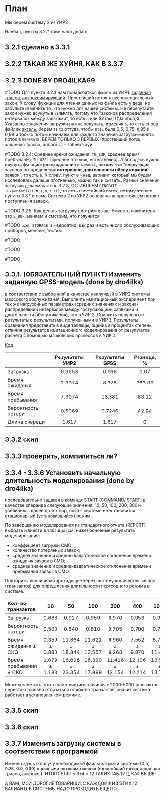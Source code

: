 # План

Мы берём систему 2 из УИР2

Наебал, пункты 3.2.* тоже надо делать

## 3.2.1 сделано в 3.3.1

## 3.2.2 ТАКАЯ ЖЕ ХУЙНЯ, КАК В 3.3.7

## 3.2.3 DONE BY DRO4ILKA69

\#TODO Для пункта 3.2.3 нам понадобяться файлы из УИР1: [заданная трасса](../lab1/300.txt), [аппроксимирующий](../lab1/aprox.txt). Простейший поток = экспоненциальный закон. К слову, фукнции для чтения данных из файла есть у [деда](./smo%20GGKE.gps), не забудьте изменить то, что нужно для нашей системы. Не перепутайте, закон нужно всунуть в `GENERATE`, потому что "законов распределения интервалов между заявками", то есть `a` или $\frac{1}{\lambda}$. Указанные значения загрузки нужно получать, изменяя `b`, то есть снова файлик [эксель](../lab2/sheet.xlsx), берём `t1` `t2` оттуда, чтобы `UTIL` была 0,5; 0,75; 0,95 и 0,99 и только потом начинаем для каждого значения загрузки менять поток в `GENERATE`. БЕРЕМ ТОЛЬКО 3 ПЕРВЫХ (простейший поток, заданная трасса, аппрокс.) - забейте хуй

\#TODO 3.2.4: Среднее время ожидания: `TU_BUF`, среднее время пребывания: `TU_UZEL` (среднее это `mean`, естественно). А вот здесь нужно всунуть функцию распределения в `ADVANCE`, потому что "следующих законов
распределения **интервалов длительности обслуживания** заявок", то есть `b`. К слову, пункт в - наш вариант, который мы будем исследовать дальше плотненько, можно так и сказать. Разные значения загрузки делаем как в п. 3.2.3, ОСТАВЛЯЕМ `GENERATE (Exponential(RN_a,0,t_a))`, то есть простейший поток, потому что все пункты 3.3.* и сама Система 2 из УИР2 основана на простейшем потоке поступления заявок.

\#TODO 3.2.5. Как делать загрузку смотрим выше, ёмкость накопителя это `E_BUF`, меняем и смотрим, что получится

\#TODO `uzel STORAGE 1` - вероятно, как раз и есть число обслуживающих приборов, меняем, тестим

\#TODO

\#TODO

\#TODO

## 3.3.1. (ОБЯЗАТЕЛЬНЫЙ ПУНКТ) Изменить заданную GPSS-модель (done by dro4ilka)

в соответствии с выбранной в качестве наилучшей в УИР2 системы массового обслуживания. Выполнить имитационный эксперимент при тех же нагрузочных параметрах (средних значениях и законах распределений
интервалов между поступающими заявками и длительности обслуживания), что в УИР 2. Сравнить полученные результаты с результатами, полученными в УИР 2. Результаты сравнения представить в виде таблицы, оценив в процентах степень отличия результатов имитационного моделирования от результатов расчета с помощью марковских процессов в УИР 2.

[Код](./our%20system2%20from%20lab2.gps)

|   <!-- -->       | Результаты УИР2 | Результаты GPSS | Разница, % |
|:-----------------|:---------------:|:---------------:|:----------:|
|  Загрузка        | 0.9653          |  0.966          | 0.07       |
|Время ожидания    | 2.3074          |  8.378          | 263.09     |
|Время пребывания  | 7.3074          |  13.381         | 83.12      |
|Вероятность потери| 0.5069          |  0.7246         | 42.94      |
|Длина очереди     | 1.617           |  1.617          |  0         |

## 3.3.2 скип

## 3.3.3 проверить, компилиться ли?

## 3.3.4 - 3.3.6 Установить начальную длительность моделирования (done by dro4ilka)

последовательно задавая в команде START (COMMAND/ START) в качестве операнда следующие значения: 10, 50, 100, 200, 300 и увеличивая далее до тех пор, пока в системе не установится стационарный (установившийся) режим.

По завершению моделирования из стандартного отчета (REPORT)
выбрать и внести в таблицы (см. ниже) основные результаты моделирования:

- коэффициент загрузки СМО;
- количество потерянных заявок;
- среднее значение и среднеквадратическое отклонение времени ожидания
заявок в СМО;
- среднее значение и среднеквадратическое отклонение времени
пребывания заявок в СМО.

Повторить, увеличивая проходящее через систему количество заявок (транзактов) для определения длительности переходного режима в системе.

| Кол-во транзактов     | 10              | 50              | 100             | 200             | 400             | 1000            | 2000            | 5000            | 10000           |
|:----------------------|:---------------:|:---------------:|:---------------:|:---------------:|:---------------:|:---------------:|:---------------:|:---------------:|:---------------:|
| Загрузка              | 0.688           | 0.927           | 0.959           | 0.970           | 0.953           | 0.953           | 0.972           | 0.968           | 0.968           |
| Вероятность потери    | 0.500           | 0.840           | 0.810           | 0.705           | 0.700           | 0.742           | 0.732           | 0.714           | 0.723           |
| Время ожидания ± СКО  | 0.359 ± 0.880   | 11.864 ± 18.844 | 11.621 ± 13.557 | 6.960 ± 9.268   | 7.552 ± 9.870   | 8.727 ± 11.411  | 8.652 ± 11.144  | 7.968 ± 10.085  | 8.332 ± 10.692  |
| Время пребывания ± СКО| 1.079 ± 1.183   | 16.696 ± 23.354 | 18.390 ± 17.899 | 11.418 ± 12.154 | 12.396 ± 12.214 | 13.982 ± 13.738 | 13.829 ± 13.677 | 12.766 ± 12.395 | 13.300 ± 13.226 |

Можем заметить, что характеристики, начиная с 2000-5000 транзактов, перестают сильно отличаться от кол-ва транзактов, значит система работает в установленном режиме.

## 3.3.5 скип

## 3.3.6 скип

## 3.3.7 Изменить загрузку системы в соответствии с программой

Именно здесь я получу необходимые файлы загрузки системы (0.5, 0.75, 0.9, 0.99) с разными потоками заявок (простейший поток, заданная трасса, аппрокс.). ИТОГО БЛЯТЬ 3*4 = 12 ТАКИХ ТАБЛИЦ, КАК ВЫШЕ

А ВАМ, МОИ ДОРОГИЕ ТОВАРИЩИ, С КАЖДОЙ!!! ИЗ ЭТИХ 12 ВАРИАНТОВ СИСТЕМЫ НАДО ПРОВОДИТЬ ЕЩЕ ПО 
